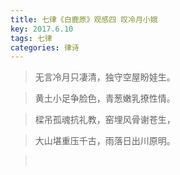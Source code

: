```yaml
---
title: 七律《白鹿原》观感四 叹冷月小娥
key: 2017.6.10
tags: 七律
categories: 律诗
---
```


<blockquote class="blockquote-center">无言冷月只凄清，独守空屋盼娃生。
</blockquote>
<blockquote class="blockquote-center">黄土小足争脸色，青葱嫩乳撩性情。
</blockquote>
<blockquote class="blockquote-center">樑吊孤魂抗礼教，窑埋风骨谢苍生，
</blockquote>
<blockquote class="blockquote-center">大山堪重压千古，雨落日出川原明。
</blockquote>
<blockquote class="blockquote-center"></br>
</blockquote>
